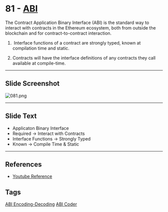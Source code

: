 # 81 - [ABI](ABI.md)
The Contract Application Binary Interface (ABI) is the standard way to interact with contracts in the Ethereum ecosystem, both from outside the blockchain and for contract-to-contract interaction.

1.  Interface functions of a contract are strongly typed, known at compilation time and static.

2. Contracts will have the interface definitions of any contracts they call available at compile-time.
___
## Slide Screenshot
![081.png](../../images/1.%20Ethereum%20101/081.png)
___
## Slide Text
- Applicaton Binary Interface
- Required -> Interact with Contracts
- Interface Functions -> Strongly Typed
- Known -> Compile Time & Static 
___
## References
- [Youtube Reference](https://www.youtube.com/watch?v=I-TjCtjDs1M)
## Tags
[ABI Encoding-Decoding](../2.%20Solidity%20101/ABI%20Encoding-Decoding.md) [ABI Coder](../2.%20Solidity%20101/ABI%20Coder.md)